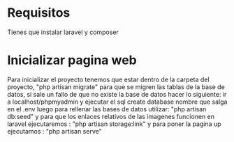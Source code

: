<h1>Requisitos</h1>
Tienes que instalar laravel y composer
<h1>Inicializar pagina web</h1>
Para inicializar el proyecto tenemos que estar dentro de la carpeta del proyecto,
"php artisan migrate" 
para que se migren las tablas de la base de datos, si sale un fallo de que no existe la base de datos hacer  lo siguiente: 
ir a localhost/phpmyadmin y ejecutar el sql create database nombre que salga en el .env
luego para rellenar las bases de datos utilizar:
"php artisan db:seed"
y para que los enlaces relativos de las imagenes funcionen en laravel ejecutaremos : 
"php artisan storage:link"
y para poner la pagina up ejecutamos :
"php artisan serve"